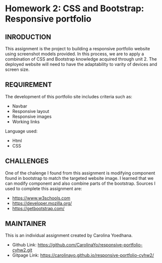 # Homework 2: CSS and Bootstrap: Responsive portfolio

## INRODUCTION 

This assignment is the project to building a responsive portfolio website using screenshot models provided.  In this process, we are to apply a combination of CSS and Bootstrap knowledge acquired through unit 2.  The deployed website will need to have the adaptability to varity of devices and screen size.

## REQUIREMENT

The development of this portfolio site includes criteria such as:
* Navbar
* Responsive layout
* Responsive images
* Working links

Language used:
* Html
* CSS

## CHALLENGES
One of the chalenge I found from this assignment is modifying component found in bootstrap to match the targeted website image. I learned that we can modify component and also combine parts of the bootstrap. Sources I used to complete this assignment are:
* https://www.w3schools.com
* https://developer.mozilla.org/
* https://getbootstrap.com/

## MAINTAINER 
This is an individual assignment created by Carolina Yoedhana.
* Github Link: https://github.com/CarolinaYo/responsive-portfolio-cyhw2.git
* Gitpage Link: https://carolinayo.github.io/responsive-portfolio-cyhw2/


